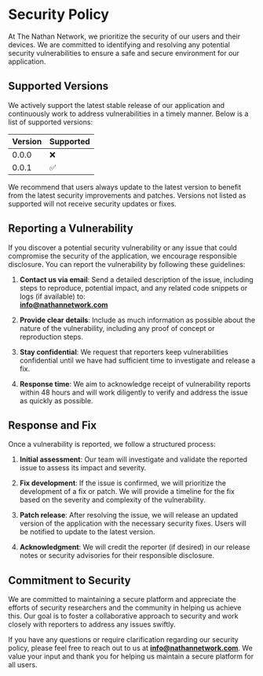 # Security Policy

At The Nathan Network, we prioritize the security of our users and their devices. We are committed to identifying and resolving any potential security vulnerabilities to ensure a safe and secure environment for our application.

## Supported Versions

We actively support the latest stable release of our application and continuously work to address vulnerabilities in a timely manner. Below is a list of supported versions:

| Version | Supported          |
| ------- | ------------------ |
| 0.0.0   | :x:                |
| 0.0.1   | :white_check_mark: |

We recommend that users always update to the latest version to benefit from the latest security improvements and patches. Versions not listed as supported will not receive security updates or fixes.

## Reporting a Vulnerability

If you discover a potential security vulnerability or any issue that could compromise the security of the application, we encourage responsible disclosure. You can report the vulnerability by following these guidelines:

1. **Contact us via email**: Send a detailed description of the issue, including steps to reproduce, potential impact, and any related code snippets or logs (if available) to:  
   **info@nathannetwork.com**

2. **Provide clear details**: Include as much information as possible about the nature of the vulnerability, including any proof of concept or reproduction steps.

3. **Stay confidential**: We request that reporters keep vulnerabilities confidential until we have had sufficient time to investigate and release a fix.

4. **Response time**: We aim to acknowledge receipt of vulnerability reports within 48 hours and will work diligently to verify and address the issue as quickly as possible.

## Response and Fix

Once a vulnerability is reported, we follow a structured process:

1. **Initial assessment**: Our team will investigate and validate the reported issue to assess its impact and severity.
   
2. **Fix development**: If the issue is confirmed, we will prioritize the development of a fix or patch. We will provide a timeline for the fix based on the severity and complexity of the vulnerability.

3. **Patch release**: After resolving the issue, we will release an updated version of the application with the necessary security fixes. Users will be notified to update to the latest version.

4. **Acknowledgment**: We will credit the reporter (if desired) in our release notes or security advisories for their responsible disclosure.

## Commitment to Security

We are committed to maintaining a secure platform and appreciate the efforts of security researchers and the community in helping us achieve this. Our goal is to foster a collaborative approach to security and work closely with reporters to address any issues swiftly.

If you have any questions or require clarification regarding our security policy, please feel free to reach out to us at **info@nathannetwork.com**. We value your input and thank you for helping us maintain a secure platform for all users.
